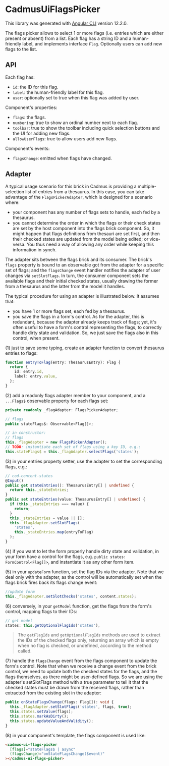 # CadmusUiFlagsPicker

This library was generated with [Angular CLI](https://github.com/angular/angular-cli) version 12.2.0.

The flags picker allows to select 1 or more flags (i.e. entries which are either present or absent) from a list. Each flag has a string ID and a human-friendly label, and implements interface `Flag`. Optionally users can add new flags to the list.

## API

Each flag has:

- `id`: the ID for this flag.
- `label`: the human-friendly label for this flag.
- `user`: optionally set to true when this flag was added by user.

Component's properties:

- `flags`: the flags.
- `numbering`: true to show an ordinal number next to each flag.
- `toolbar`: true to show the toolbar including quick selection buttons and the UI for adding new flags.
- `allowUserFlags`: true to allow users add new flags.

Component's events:

- `flagsChange`: emitted when flags have changed.

## Adapter

A typical usage scenario for this brick in Cadmus is providing a multiple-selection list of entries from a thesaurus. In this case, you can take advantage of the `FlagsPickerAdapter`, which is designed for a scenario where:

- your component has any number of flags sets to handle, each fed by a thesaurus.
- you cannot determine the order in which the flags or their check states are set by the host component into the flags brick component. So, it might happen that flags definitions from thesauri are set first, and then their checked states are updated from the model being edited; or vice-versa. You thus need a way of allowing any order while keeping this information in synch.

The adapter sits between the flags brick and its consumer. The brick's `flags` property is bound to an observable got from the adapter for a specific set of flags; and the `flagsChange` event handler notifies the adapter of user changes via `setSlotFlags`. In turn, the consumer component sets the available flags and their initial checked states, usually drawing the former from a thesaurus and the latter from the model it handles.

The typical procedure for using an adapter is illustrated below. It assumes that:

- you have 1 or more flags set, each fed by a thesaurus.
- you save the flags in a form's control. As for the adapter, this is redundant, because the adapter already keeps track of flags; yet, it's often useful to have a form's control representing the flags, to correctly handle dirty state and validation. So, we just save the flags also in this control, when present.

(1) just to save some typing, create an adapter function to convert thesaurus entries to flags:

```ts
function entryToFlag(entry: ThesaurusEntry): Flag {
  return {
    id: entry.id,
    label: entry.value,
  };
}
```

(2) add a readonly flags adapter member to your component, and a `...Flags$` observable property for each flags set:

```ts
private readonly _flagAdapter: FlagsPickerAdapter;

// flags
public stateFlags$: Observable<Flag[]>;

// in constructor:
// flags
this._flagAdapter = new FlagsPickerAdapter();
// TODO: instantiate each set of flags using a key ID, e.g.:
this.stateFlags$ = this._flagAdapter.selectFlags('states');
```

(3) in your entries property setter, use the adapter to set the corresponding flags, e.g.:

```ts
// cod-content-states
@Input()
public get stateEntries(): ThesaurusEntry[] | undefined {
  return this._stateEntries;
}
public set stateEntries(value: ThesaurusEntry[] | undefined) {
  if (this._stateEntries === value) {
    return;
  }
  this._stateEntries = value || [];
  this._flagAdapter.setSlotFlags(
    'states',
    this._stateEntries.map(entryToFlag)
  );
}
```

(4) if you want to let the form properly handle dirty state and validation, in your form have a control for the flags, e.g. `public states: FormControl<Flag[]>`, and instantiate it as any other form item.

(5) in your `updateForm` function, set the flag IDs via the adapter. Note that we deal only with the adapter, as the control will be automatically set when the flags brick fires back its flags change event:

```ts
//update form
this._flagAdapter.setSlotChecks('states', content.states);
```

(6) conversely, in your `getModel` function, get the flags from the form's control, mapping flags to their IDs:

```ts
// get model
states: this.getOptionalFlagIds('states'),
```

>The `getFlagIds` and `getOptionalFlagIds` methods are used to extract the IDs of the checked flags only, returning an array which is empty when no flag is checked, or undefined, according to the method called.

(7) handle the `flagsChange` event from the flags component to update the form's control. Note that when we receive a change event from the brick control, we need to update both the checked states for the flags, and the flags themselves, as there might be user-defined flags. So we are using the adapter's setSlotFlags method with a true parameter to tell it that the checked states must be drawn from the received flags, rather than extracted from the existing slot in the adapter:

```ts
public onStateFlagsChange(flags: Flag[]): void {
  this._flagAdapter.setSlotFlags('states', flags, true);
  this.states.setValue(flags);
  this.states.markAsDirty();
  this.states.updateValueAndValidity();
}
```

(8) in your component's template, the flags component is used like:

```html
<cadmus-ui-flags-picker
  [flags]="stateFlags$ | async"
  (flagsChange)="onStateFlagsChange($event)"
></cadmus-ui-flags-picker>
```
